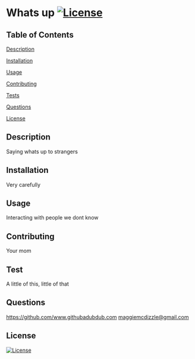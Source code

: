 
# Whats up [![License](https://img.shields.io/badge/License-BSD_2--Clause-orange.svg)](https://opensource.org/licenses/BSD-2-Clause)

## Table of Contents

[Description](#description)

[Installation](#installation)

[Usage](#usage)

[Contributing](#contributing)

[Tests](#tests)

[Questions](#questions)

[License](#license)

## Description
Saying whats up to strangers

## Installation
Very carefully

## Usage
Interacting with people we dont know

## Contributing
Your mom

## Test
A little of this, little of that

## Questions
https://github.com/www.githubadubdub.com
maggiemcdizzle@gmail.com

## License
[![License](https://img.shields.io/badge/License-BSD_2--Clause-orange.svg)](https://opensource.org/licenses/BSD-2-Clause)

